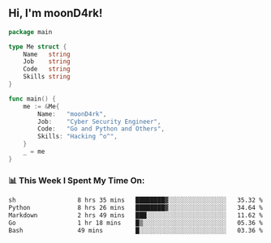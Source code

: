 <h2> Hi, I'm moonD4rk!</h2>

```go
package main

type Me struct {
	Name   string
	Job    string
	Code   string
	Skills string
}

func main() {
	me := &Me{
		Name:   "moonD4rk",
		Job:    "Cyber Security Engineer",
		Code:   "Go and Python and Others",
		Skills: "Hacking ^o^",
	}
	_ = me
}
```

<h3>📊 This Week I Spent My Time On:</h3>
<!-- <img align='right' src="https://github-readme-stats.vercel.app/api?username=moond4rk&show_icons=true&theme=radical", width="300" height="150"> -->

<!--START_SECTION:waka-->

```txt
sh                 8 hrs 35 mins   ████████▓░░░░░░░░░░░░░░░░   35.32 %
Python             8 hrs 26 mins   ████████▓░░░░░░░░░░░░░░░░   34.64 %
Markdown           2 hrs 49 mins   ███░░░░░░░░░░░░░░░░░░░░░░   11.62 %
Go                 1 hr 18 mins    █▒░░░░░░░░░░░░░░░░░░░░░░░   05.36 %
Bash               49 mins         █░░░░░░░░░░░░░░░░░░░░░░░░   03.36 %
```

<!--END_SECTION:waka-->

